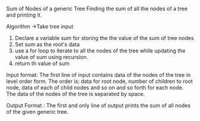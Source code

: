 Sum of Nodes of a generic Tree
Finding the sum of all the nodes of a tree and printing it.

Algorithm
->Take tree input
1) Declare a variable sum for storing the the value of the sum of tree nodes
2) Set sum as the root's data
3) use a for loop to iterate to all the nodes of the tree while updating the value of sum using recursion.
4) return th value of sum

Input format:
The first line of input contains data of the nodes of the tree in level order form. 
The order is: data for root node, number of children to root node, data of each of child nodes and so on and so forth for each node.
The data of the nodes of the tree is separated by space.

Output Format :
The first and only line of output prints the sum of all nodes of the given generic tree.
